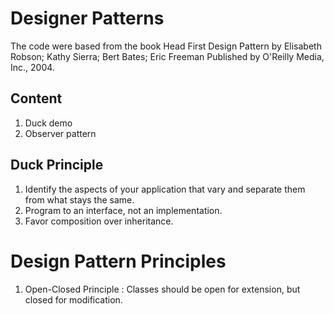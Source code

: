 # Designer Patterns

The code were based from the book Head First Design Pattern by Elisabeth Robson; Kathy Sierra; Bert Bates; Eric Freeman Published by O'Reilly Media, Inc., 2004.

## Content

1. Duck demo
1. Observer pattern


## Duck Principle

1. Identify the aspects of your application that vary and separate them from what stays the same.
1. Program to an interface, not an implementation.
1. Favor composition over inheritance.


# Design Pattern Principles

1. Open-Closed Principle : Classes should be open for extension, but closed for modification.

